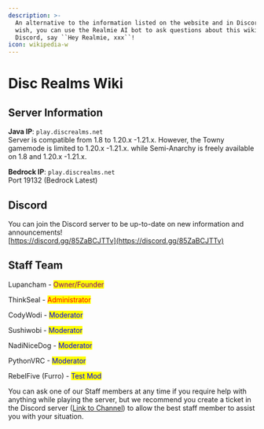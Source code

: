 ```yaml
---
description: >-
  An alternative to the information listed on the website and in Discord. If you
  wish, you can use the Realmie AI bot to ask questions about this wiki through
  Discord, say ``Hey Realmie, xxx``!
icon: wikipedia-w
---
```


# Disc Realms Wiki

## Server Information

**Java IP**: `play.discrealms.net`\
Server is compatible from 1.8 to 1.20.x -1.21.x. However, the Towny gamemode is limited to 1.20.x -1.21.x. while Semi-Anarchy is freely available on 1.8 and 1.20.x -1.21.x.

**Bedrock IP**: `play.discrealms.net`\
Port 19132 (Bedrock Latest)

## Discord

You can join the Discord server to be up-to-date on new information and announcements!\
[https://discord.gg/85ZaBCJTTv](https://discord.gg/85ZaBCJTTv)

## Staff Team

Lupancham - <mark style="color:purple;">Owner/Founder</mark>

ThinkSeal - <mark style="color:red;">Administrator</mark>

CodyWodi - <mark style="color:blue;">Moderator</mark>

Sushiwobi - <mark style="color:blue;">Moderator</mark>

NadiNiceDog - <mark style="color:blue;">Moderator</mark>

PythonVRC - <mark style="color:blue;">Moderator</mark>

RebelFive (Furro) - <mark style="color:blue;">Test Mod</mark>

You can ask one of our Staff members at any time if you require help with anything while playing the server, but we recommend you create a ticket in the Discord server ([Link to Channel](https://discord.com/channels/1081999183323611196/1365143707455717558)) to allow the best staff member to assist you with your situation.
